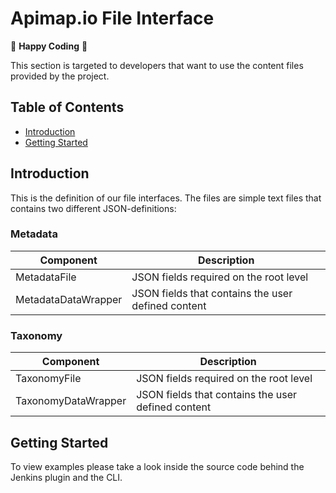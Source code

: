 Apimap.io File Interface
=====

🥳 **Happy Coding** 🥳

This section is targeted to developers that want to use the content files provided by the project.

## Table of Contents

* [Introduction](#introduction)
* [Getting Started](#getting-started)

## Introduction

This is the definition of our file interfaces. The files are simple text files that contains two different 
JSON-definitions:

### Metadata
| Component | Description |
|---|---|
| MetadataFile | JSON fields required on the root level |
| MetadataDataWrapper | JSON fields that contains the user defined content |

### Taxonomy
| Component | Description |
|---|---|
| TaxonomyFile | JSON fields required on the root level |
| TaxonomyDataWrapper | JSON fields that contains the user defined content |

## Getting Started

To view examples please take a look inside the source code behind the Jenkins plugin and the CLI.
